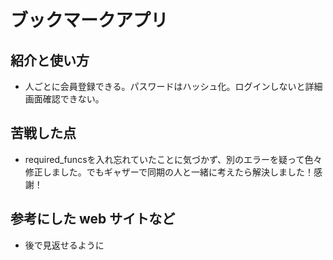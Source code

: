 # ブックマークアプリ

## 紹介と使い方

  - 人ごとに会員登録できる。パスワードはハッシュ化。ログインしないと詳細画面確認できない。

## 苦戦した点

  - required_funcsを入れ忘れていたことに気づかず、別のエラーを疑って色々修正しました。でもギャザーで同期の人と一緒に考えたら解決しました！感謝！

## 参考にした web サイトなど

  - 後で見返せるように
